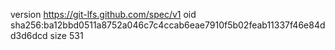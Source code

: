 version https://git-lfs.github.com/spec/v1
oid sha256:ba12bbd0511a8752a046c7c4ccab6eae7910f5b02feab11337f46e84dd3d6dcd
size 531
